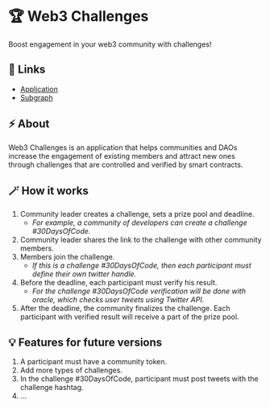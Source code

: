 # 🏆 Web3 Challenges

Boost engagement in your web3 community with challenges!

## 🔗 Links

- [Application](https://web3challenges-app.vercel.app/)
- [Subgraph](https://thegraph.com/hosted-service/subgraph/kiv1n/web3-challenges)

## ⚡ About

Web3 Challenges is an application that helps communities and DAOs increase the engagement of existing members and attract new ones through challenges that are controlled and verified by smart contracts.

## 🪄 How it works

1. Community leader creates a challenge, sets a prize pool and deadline.
   - _For example, a community of developers can create a challenge #30DaysOfCode._
2. Community leader shares the link to the challenge with other community members.
3. Members join the challenge.
   - _If this is a challenge #30DaysOfCode, then each participant must define their own twitter handle._
4. Before the deadline, each participant must verify his result.
   - _For the challenge #30DaysOfCode verification will be done with oracle, which checks user tweets using Twitter API._
5. After the deadline, the community finalizes the challenge. Each participant with verified result will receive a part of the prize pool.

## 💡 Features for future versions

1. A participant must have a community token.
2. Add more types of challenges.
3. In the challenge #30DaysOfCode, participant must post tweets with the challenge hashtag.
4. ...
